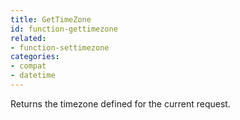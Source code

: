 ```yaml
---
title: GetTimeZone
id: function-gettimezone
related:
- function-settimezone
categories:
- compat
- datetime
---
```


Returns the timezone defined for the current request.
